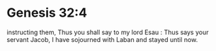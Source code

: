 # Genesis 32:4

instructing them, Thus you shall say to my lord Esau : Thus says your servant Jacob, I have sojourned with Laban and stayed until now.
